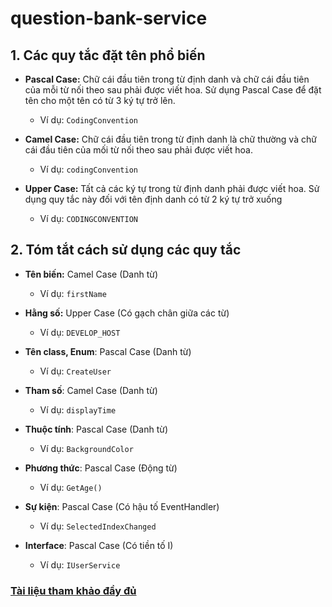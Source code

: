 # question-bank-service

## 1. Các quy tắc đặt tên phổ biến
-  **Pascal Case:** Chữ cái đầu tiên trong từ định danh và chữ cái đầu tiên của mỗi từ nối theo sau phải được viết hoa. Sử dụng Pascal Case để đặt tên cho một tên có từ 3 ký tự trở lên.
    - Ví dụ: `CodingConvention`

- **Camel Case:** Chữ cái đầu tiên trong từ định danh là chữ thường và chữ cái đầu tiên của mối từ nối theo sau phải được viết hoa.
    - Ví dụ: `codingConvention`

- **Upper Case:** Tất cả các ký tự trong từ định danh phải được viết hoa. Sử dụng quy tắc này đối với tên định danh có từ 2 ký tự trở xuống
    - Ví dụ: `CODINGCONVENTION`

## 2. Tóm tắt cách sử dụng các quy tắc 

- **Tên biến:** Camel Case (Danh từ)
    - Ví dụ: `firstName`

- **Hằng số:** Upper Case (Có gạch chân giữa các từ)
    - Ví dụ: `DEVELOP_HOST`

- **Tên class, Enum**: Pascal Case (Danh từ)
    - Ví dụ: `CreateUser`

- **Tham số**: Camel Case (Danh từ)
    - Ví dụ: `displayTime`

- **Thuộc tính**: Pascal Case (Danh từ)
    - Ví dụ: `BackgroundColor`

- **Phương thức**: Pascal Case (Động từ)
    - Ví dụ: `GetAge()`

- **Sự kiện**: Pascal Case (Có hậu tố EventHandler)
    - Ví dụ: `SelectedIndexChanged`

- **Interface**: Pascal Case (Có tiền tố I)
    - Ví dụ: `IUserService`

### [Tài liệu tham khảo đầy đủ](https://viblo.asia/p/coding-conventions-trong-c-eW65Gg1j5DO)
